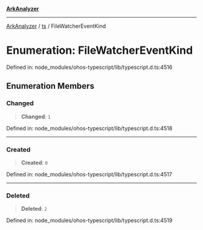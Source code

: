 [**ArkAnalyzer**](../../../../README.md)

***

[ArkAnalyzer](../../../../globals.md) / [ts](../README.md) / FileWatcherEventKind

# Enumeration: FileWatcherEventKind

Defined in: node\_modules/ohos-typescript/lib/typescript.d.ts:4516

## Enumeration Members

### Changed

> **Changed**: `1`

Defined in: node\_modules/ohos-typescript/lib/typescript.d.ts:4518

***

### Created

> **Created**: `0`

Defined in: node\_modules/ohos-typescript/lib/typescript.d.ts:4517

***

### Deleted

> **Deleted**: `2`

Defined in: node\_modules/ohos-typescript/lib/typescript.d.ts:4519
